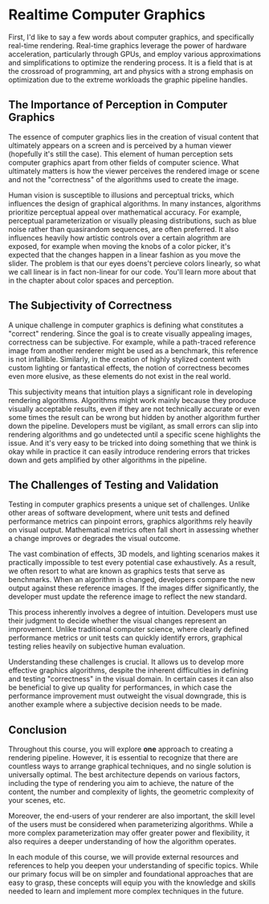 # Realtime Computer Graphics

First, I'd like to say a few words about computer graphics, and specifically real-time rendering.
Real-time graphics leverage the power of hardware acceleration, particularly through GPUs, and employ various approximations and simplifications to optimize the rendering process. It is a field that is at the crossroad of programming, art and physics with a strong emphasis on optimization due to the extreme workloads the graphic pipeline handles.

## The Importance of Perception in Computer Graphics

The essence of computer graphics lies in the creation of visual content that ultimately appears on a screen and is perceived by a human viewer (hopefully it's still the case). This element of human perception sets computer graphics apart from other fields of computer science. What ultimately matters is how the viewer perceives the rendered image or scene and not the "correctness" of the algorithms used to create the image.

Human vision is susceptible to illusions and perceptual tricks, which influences the design of graphical algorithms. In many instances, algorithms prioritize perceptual appeal over mathematical accuracy. For example, perceptual parameterization or visually pleasing distributions, such as blue noise rather than quasirandom sequences, are often preferred.
It also influences heavily how artistic controls over a certain alogrithm are exposed, for example when moving the knobs of a color picker, it's expected that the changes happen in a linear fashion as you move the slider. The problem is that our eyes doens't percieve colors linearly, so what we call linear is in fact non-linear for our code. You'll learn more about that in the chapter about color spaces and perception.

## The Subjectivity of Correctness

A unique challenge in computer graphics is defining what constitutes a "correct" rendering. Since the goal is to create visually appealing images, correctness can be subjective. For example, while a path-traced reference image from another renderer might be used as a benchmark, this reference is not infallible. Similarly, in the creation of highly stylized content with custom lighting or fantastical effects, the notion of correctness becomes even more elusive, as these elements do not exist in the real world.

This subjectivity means that intuition plays a significant role in developing rendering algorithms. Algorithms might work mainly because they produce visually acceptable results, even if they are not technically accurate or even some times the result can be wrong but hidden by another algorithm further down the pipeline. Developers must be vigilant, as small errors can slip into rendering algorithms and go undetected until a specific scene highlights the issue. And it's very easy to be tricked into doing something that we think is okay while in practice it can easily introduce rendering errors that trickes down and gets amplified by other algorithms in the pipeline.

## The Challenges of Testing and Validation

Testing in computer graphics presents a unique set of challenges. Unlike other areas of software development, where unit tests and defined performance metrics can pinpoint errors, graphics algorithms rely heavily on visual output. Mathematical metrics often fall short in assessing whether a change improves or degrades the visual outcome.

The vast combination of effects, 3D models, and lighting scenarios makes it practically impossible to test every potential case exhaustively. As a result, we often resort to what are known as graphics tests that serve as benchmarks. When an algorithm is changed, developers compare the new output against these reference images. If the images differ significantly, the developer must update the reference image to reflect the new standard.

This process inherently involves a degree of intuition. Developers must use their judgment to decide whether the visual changes represent an improvement. Unlike traditional computer science, where clearly defined performance metrics or unit tests can quickly identify errors, graphical testing relies heavily on subjective human evaluation.

Understanding these challenges is crucial. It allows us to develop more effective graphics algorithms, despite the inherent difficulties in defining and testing "correctness" in the visual domain. In certain cases it can also be beneficial to give up quality for performances, in which case the performance improvement must outweight the visual downgrade, this is another example where a subjective decision needs to be made.

## Conclusion

Throughout this course, you will explore **one** approach to creating a rendering pipeline. However, it is essential to recognize that there are countless ways to arrange graphical techniques, and no single solution is universally optimal. The best architecture depends on various factors, including the type of rendering you aim to achieve, the nature of the content, the number and complexity of lights, the geometric complexity of your scenes, etc.

Moreover, the end-users of your renderer are also important, the skill level of the users must be considered when parameterizing algorithms. While a more complex parameterization may offer greater power and flexibility, it also requires a deeper understanding of how the algorithm operates.

In each module of this course, we will provide external resources and references to help you deepen your understanding of specific topics. While our primary focus will be on simpler and foundational approaches that are easy to grasp, these concepts will equip you with the knowledge and skills needed to learn and implement more complex techniques in the future.

